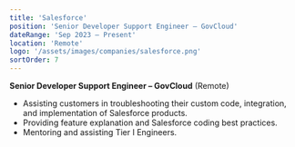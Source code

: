 ```yaml
---
title: 'Salesforce'
position: 'Senior Developer Support Engineer – GovCloud'
dateRange: 'Sep 2023 – Present'
location: 'Remote'
logo: '/assets/images/companies/salesforce.png'
sortOrder: 7
---
```


**Senior Developer Support Engineer – GovCloud** (Remote)

- Assisting customers in troubleshooting their custom code, integration, and implementation of Salesforce products.
- Providing feature explanation and Salesforce coding best practices.
- Mentoring and assisting Tier I Engineers.
